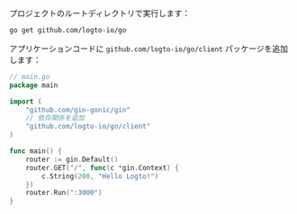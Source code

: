 プロジェクトのルートディレクトリで実行します：

```bash
go get github.com/logto-io/go
```

アプリケーションコードに `github.com/logto-io/go/client` パッケージを追加します：

```go title="main.go"
// main.go
package main

import (
	"github.com/gin-gonic/gin"
	// 依存関係を追加
	"github.com/logto-io/go/client"
)

func main() {
	router := gin.Default()
	router.GET("/", func(c *gin.Context) {
		c.String(200, "Hello Logto!")
	})
	router.Run(":3000")
}
```

